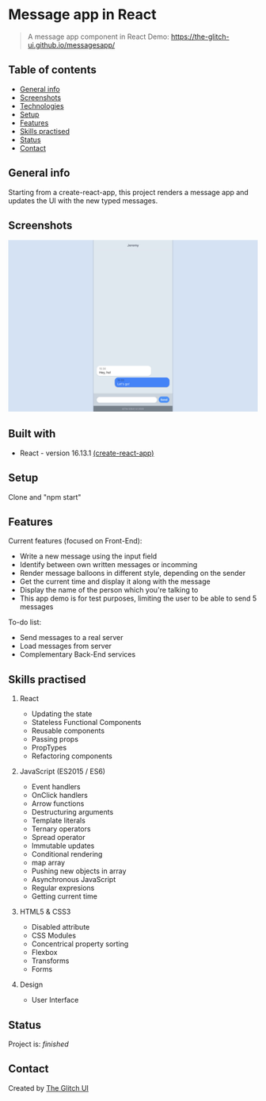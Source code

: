 # Message app in React

> A message app component in React
> Demo: https://the-glitch-ui.github.io/messagesapp/

## Table of contents

- [General info](#general-info)
- [Screenshots](#screenshots)
- [Technologies](#technologies)
- [Setup](#setup)
- [Features](#features)
- [Skills practised](#skills)
- [Status](#status)
- [Contact](#contact)

## General info

Starting from a create-react-app, this project renders a message app and updates the UI with the new typed messages.

## Screenshots

![Message App](https://github.com/the-glitch-ui/messagesapp/blob/master/img_messages.jpg)

## Built with

- React - version 16.13.1 [(create-react-app)](https://github.com/facebook/create-react-app)

## Setup

Clone and "npm start"

## Features

Current features (focused on Front-End):

- Write a new message using the input field
- Identify between own written messages or incomming
- Render message balloons in different style, depending on the sender
- Get the current time and display it along with the message
- Display the name of the person which you're talking to
- This app demo is for test purposes, limiting the user to be able to send 5 messages

To-do list:

- Send messages to a real server
- Load messages from server
- Complementary Back-End services

## Skills practised

1. React

   - Updating the state
   - Stateless Functional Components
   - Reusable components
   - Passing props
   - PropTypes
   - Refactoring components

2. JavaScript (ES2015 / ES6)

   - Event handlers
   - OnClick handlers
   - Arrow functions
   - Destructuring arguments
   - Template literals
   - Ternary operators
   - Spread operator
   - Immutable updates
   - Conditional rendering
   - map array
   - Pushing new objects in array
   - Asynchronous JavaScript
   - Regular expresions
   - Getting current time

3. HTML5 & CSS3

   - Disabled attribute
   - CSS Modules
   - Concentrical property sorting
   - Flexbox
   - Transforms
   - Forms

4. Design
   - User Interface

## Status

Project is: _finished_

## Contact

Created by [The Glitch UI](https://github.com/the-glitch-ui)
